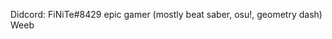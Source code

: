 Didcord: FiNiTe#8429
epic gamer (mostly beat saber, osu!, geometry dash)
Weeb

<!---
FiNiTe-Weeb/FiNiTe-Weeb is a ✨ special ✨ repository because its `README.md` (this file) appears on your GitHub profile.
You can click the Preview link to take a look at your changes.
--->

